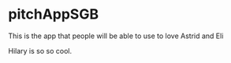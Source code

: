 # pitchAppSGB
This is the app that people will be able to use to love Astrid and Eli

Hilary is so so cool.
